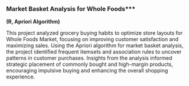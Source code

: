 ### Market Basket Analysis for Whole Foods***  
**(R, Apriori Algorithm)**  

This project analyzed grocery buying habits to optimize store layouts for Whole Foods Market, focusing on improving customer satisfaction and maximizing sales. Using the Apriori algorithm for market basket analysis, the project identified frequent itemsets and association rules to uncover patterns in customer purchases. Insights from the analysis informed strategic placement of commonly bought and high-margin products, encouraging impulsive buying and enhancing the overall shopping experience.
